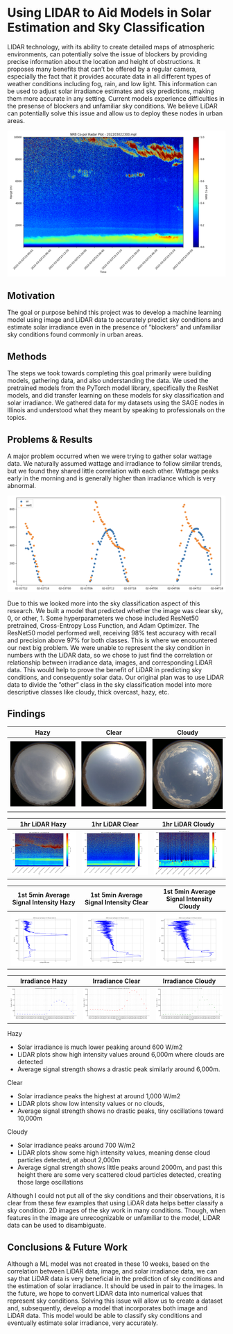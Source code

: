# Using LIDAR to Aid Models in Solar Estimation and Sky Classification

LIDAR technology, with its ability to create detailed maps of atmospheric environments, can potentially solve the issue of blockers by providing precise information about the location and height of obstructions. It proposes many benefits that can’t be offered by a regular camera, especially the fact that it provides accurate data in all different types of weather conditions including fog, rain, and low light. This information can be used to adjust solar irradiance estimates and sky predictions, making them more accurate in any setting. Current models experience difficulties in the presense of blockers and unfamiliar sky conditions. We believe LiDAR can potentially solve this issue and allow us to deploy these nodes in urban areas.

![sky image](./imgs/lidar_sky-solar1.png)

## Motivation
The goal or purpose behind this project was to develop a machine learning model using image and LiDAR data to accurately predict sky conditions and estimate solar irradiance even in the presence of ”blockers” and unfamiliar sky conditions found commonly in urban areas. 

## Methods
The steps we took towards completing this goal primarily were building models, gathering data, and also understanding the data. We used the pretrained models from the PyTorch model library, specifically the ResNet models, and did transfer learning on these models for sky classification and solar irradiance. We gathered data for my datasets using the SAGE nodes in Illinois and understood what they meant by speaking to professionals on the topics.


## Problems & Results
A major problem occurred when we were trying to gather solar wattage data. We naturally assumed wattage and irradiance to follow similar trends, but we found they shared little correlation with each other. Wattage peaks early in the morning and is generally higher than irradiance which is very abnormal. 

![irradiance and wattage trends](./imgs/lidar_sky-solar2.png)


Due to this we looked more into the sky classification aspect of this research. We built a model that predicted whether the image was clear sky, 0, or other, 1. Some hyperparameters we chose included ResNet50 pretrained, Cross-Entropy Loss Function, and Adam Optimizer. The ResNet50 model performed well, receiving 98% test accuracy with recall and precision above 97% for both classes. This is where we encountered our next big problem. We were unable to represent the sky condition in numbers with the LiDAR data, so we chose to just find the correlation or relationship between irradiance data, images, and corresponding LiDAR data. This would help to prove the benefit of LiDAR in predicting sky conditions, and consequently solar data. Our original plan was to use LiDAR data to divide the ”other” class in the sky classification model into more descriptive classes like cloudy, thick overcast, hazy, etc.

## Findings

| Hazy | Clear | Cloudy |
|---------------------|----------------------|-----------------------|
| ![Hazy sky-face image, 3/4/22](./imgs/lidar_sky-solar1a.jpg) | ![Clear sky-face image, 3/15/22](./imgs/lidar_sky-solar2a.jpg) | ![Cloudy sky-face image, 3/3/22](./imgs/lidar_sky-solar3a.jpg) |


| 1hr LiDAR Hazy  | 1hr LiDAR Clear | 1hr LiDAR Cloudy |
|---------------------------------------|---------------------------------------|--------------------------------------|
| ![1hr LiDAR plot for hazy sky condition](./imgs/lidar_sky-solar1b.jpg) | ![1hr LiDAR plot for clear sky condition](./imgs/lidar_sky-solar2b.png) | ![1hr LiDAR plot for hazy sky condition](./imgs/lidar_sky-solar3b.png) |

| 1st 5min Average Signal Intensity Hazy | 1st 5min Average Signal Intensity Clear | 1st 5min Average Signal Intensity Cloudy |
|-----------------------------------------------------------|-------------------------------------------------------------|-------------------------------------------------------------|
| ![First 5 minute average signal intensity for hazy condition](./imgs/lidar_sky-solar1c.jpg) | ![First 5 minute average signal intensity for clear condition](./imgs/lidar_sky-solar2c.png) | ![First 5 minute average signal intensity for cloudy condition](./imgs/lidar_sky-solar3c.png) |


| Irradiance Hazy | Irradiance Clear | Irradiance Cloudy |
|----------------------|-----------------------|----------------------|
| ![Irradiance for 3/4/22](./imgs/lidar_sky-solar1d.jpg) | ![Irradiance for 3/15/22](./imgs/lidar_sky-solar2d.png) | ![Irradiance for 3/3/22](./imgs/lidar_sky-solar3d.png) |


Hazy
- Solar irradiance is much lower peaking around 600 W/m2
- LiDAR plots show high intensity values around 6,000m where clouds are detected
- Average signal strength shows a drastic peak similarly around 6,000m.
  
Clear
- Solar irradiance peaks the highest at around 1,000 W/m2
- LiDAR plots show low intensity values or no clouds,
- Average signal strength shows no drastic peaks, tiny oscillations toward 10,000m
  
Cloudy
- Solar irradiance peaks around 700 W/m2
- LiDAR plots show some high intensity values, meaning dense cloud particles detected, at about 2,000m 
- Average signal strength shows little peaks around 2000m, and past this height there are some very scattered cloud particles detected, creating those large oscillations

Although I could not put all of the sky conditions and their observations, it is clear from these few examples that using LiDAR data helps better classify a sky condition. 2D images of the sky work in many conditions. Though, when features in the image are unrecognizable or unfamiliar to the model, LiDAR data can be used to disambiguate. 

## Conclusions & Future Work
Although a ML model was not created in these 10 weeks, based on the correlation between LiDAR data, image, and solar irradiance data, we can say that LiDAR data is very beneficial in the prediction of sky conditions and the estimation of solar irradiance. It should be used in pair to the images. In the future, we hope to convert LiDAR data into numerical values that represent sky conditions. Solving this issue will allow us to create a dataset and, subsequently, develop a model that incorporates both image and LiDAR data. This model would be able to classify sky conditions and eventually estimate solar irradiance, very accurately.


